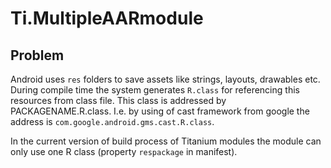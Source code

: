 # Ti.MultipleAARmodule

## Problem
Android uses `res` folders to save assets like strings, layouts, drawables etc. During compile time the system generates `R.class` for referencing this resources from class file. This class is addressed by PACKAGENAME.R.class. 
I.e. by using of cast framework from google the address is `com.google.android.gms.cast.R.class`.

In the current version of build process of Titanium modules the module can only use one R class (property `respackage` in manifest).
